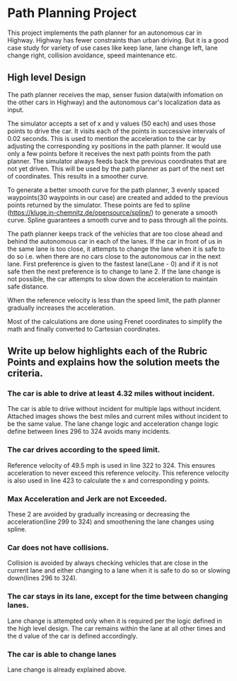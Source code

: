 # Path Planning Project
This project implements the path planner for an autonomous car in Highway. Highway has fewer constraints than urban driving. But it is a good case study for variety of use cases like keep lane, lane change left, lane change right, collision avoidance, speed maintenance etc.

## High level Design
The path planner receives the map, senser fusion data(with infomation on the other cars in Highway) and the autonomous car's localization data as input.

The simulator accepts a set of x and y values (50 each) and uses those points to drive the car. It visits each of the points in successive intervals of 0.02 seconds. This is used to mention the acceleration to the car by adjusting the corresponding xy positions in the path planner. It would use only a few points before it receives the next path points from the path planner. The simulator always feeds back the previous coordinates that are not yet driven. This will be used by the path planner as part of the next set of coordinates. This results in a smoother curve.

To generate a better smooth curve for the path planner, 3 evenly spaced waypoints(30 waypoints in our case) are created and added to the previous points returned by the simulator. These points are fed to spline (https://kluge.in-chemnitz.de/opensource/spline/) to generate a smooth curve. Spline guarantees a smooth curve and to pass through all the points. 

The path planner keeps track of the vehicles that are too close ahead and behind the autonomous car in each of the lanes. If the car in front of us in the same lane is too close, it attempts to change the lane when it is safe to do so i.e. when there are no cars close to the autonomous car in the next lane. First preference is given to the fastest lane(Lane - 0) and if it is not safe then the next preference is to change to lane 2. If the lane change is not possible, the car attempts to slow down the acceleration to maintain safe distance.

When the reference velocity is less than the speed limit, the path planner gradually increases the acceleration.

Most of the calculations are done using Frenet coordinates to simplify the math and finally converted to Cartesian coordinates.

## Write up below highlights each of the Rubric Points and explains how the solution meets the criteria.
### The car is able to drive at least 4.32 miles without incident.
The car is able to drive without incident for multiple laps without incident. Attached images shows the best miles and current miles without incident to be the same value. The lane change logic and acceleration change logic define between lines 296 to 324 avoids many incidents.

### The car drives according to the speed limit.
Reference velocity of 49.5 mph is used in line 322 to 324. This ensures acceleration to never exceed this reference velocity. This reference velocity is also used in line 423 to calculate the x and corresponding y points.

### Max Acceleration and Jerk are not Exceeded.
These 2 are avoided by gradually increasing or decreasing the acceleration(line 299 to 324) and smoothening the lane changes using spline.

### Car does not have collisions.
Collision is avoided by always checking vehicles that are close in the current lane and either changing to a lane when it is safe to do so or slowing down(lines 296 to 324).

### The car stays in its lane, except for the time between changing lanes.
Lane change is attempted only when it is required per the logic defined in the high level design. The car remains within the lane at all other times and the d value of the car is defined accordingly.

### The car is able to change lanes
Lane change is already explained above.

